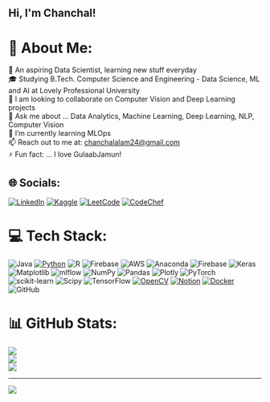 ## Hi, I'm Chanchal!

# 💫 About Me:
🔭 An aspiring Data Scientist, learning new stuff everyday<br>🎓 Studying B.Tech. Computer Science and Engineering - Data Science, ML and AI at Lovely Professional University<br>💞 I am looking to collaborate on Computer Vision and Deep Learning projects <br>💬 Ask me about ... Data Analytics, Machine Learning, Deep Learning, NLP, Computer Vision<br>🌱 I’m currently learning MLOps<br>📫 Reach out to me at: chanchalalam24@gmail.com<br>⚡ Fun fact: ... I love GulaabJamun!


## 🌐 Socials:
[![LinkedIn](https://img.shields.io/badge/LinkedIn-%230077B5.svg?logo=linkedin&logoColor=white)](https://linkedin.com/in/https://www.linkedin.com/in/chanchalalam786/)  [![Kaggle](https://img.shields.io/badge/Kaggle-%2320BEFF.svg?logo=kaggle&logoColor=white)](https://www.kaggle.com/chanchal24)  [![LeetCode](https://img.shields.io/badge/LeetCode-%23FFA116.svg?logo=leetcode&logoColor=white)](https://leetcode.com/u/chanchalalam24/)  [![CodeChef](https://img.shields.io/badge/CodeChef-%235B4638.svg?logo=codechef&logoColor=white)](https://www.codechef.com/users/anyaa_24)  

# 💻 Tech Stack:
![Java](https://img.shields.io/badge/java-%23ED8B00.svg?style=for-the-badge&logo=openjdk&logoColor=white) [![Python](https://img.shields.io/badge/python-3670A0?style=for-the-badge&logo=python&logoColor=ffdd54)](https://www.python.org/) ![R](https://img.shields.io/badge/r-%23276DC3.svg?style=for-the-badge&logo=r&logoColor=white) ![Firebase](https://img.shields.io/badge/firebase-%23039BE5.svg?style=for-the-badge&logo=firebase) ![AWS](https://img.shields.io/badge/AWS-%23FF9900.svg?style=for-the-badge&logo=amazon-aws&logoColor=white) ![Anaconda](https://img.shields.io/badge/Anaconda-%2344A833.svg?style=for-the-badge&logo=anaconda&logoColor=white) ![Firebase](https://img.shields.io/badge/firebase-a08021?style=for-the-badge&logo=firebase&logoColor=ffcd34) ![Keras](https://img.shields.io/badge/Keras-%23D00000.svg?style=for-the-badge&logo=Keras&logoColor=white) ![Matplotlib](https://img.shields.io/badge/Matplotlib-%23ffffff.svg?style=for-the-badge&logo=Matplotlib&logoColor=black) ![mlflow](https://img.shields.io/badge/mlflow-%23d9ead3.svg?style=for-the-badge&logo=numpy&logoColor=blue) ![NumPy](https://img.shields.io/badge/numpy-%23013243.svg?style=for-the-badge&logo=numpy&logoColor=white) ![Pandas](https://img.shields.io/badge/pandas-%23150458.svg?style=for-the-badge&logo=pandas&logoColor=white) ![Plotly](https://img.shields.io/badge/Plotly-%233F4F75.svg?style=for-the-badge&logo=plotly&logoColor=white) ![PyTorch](https://img.shields.io/badge/PyTorch-%23EE4C2C.svg?style=for-the-badge&logo=PyTorch&logoColor=white) ![scikit-learn](https://img.shields.io/badge/scikit--learn-%23F7931E.svg?style=for-the-badge&logo=scikit-learn&logoColor=white) ![Scipy](https://img.shields.io/badge/SciPy-%230C55A5.svg?style=for-the-badge&logo=scipy&logoColor=%white) ![TensorFlow](https://img.shields.io/badge/TensorFlow-%23FF6F00.svg?style=for-the-badge&logo=TensorFlow&logoColor=white)  [![OpenCV](https://img.shields.io/badge/OpenCV-%23white.svg?style=for-the-badge&logo=opencv&logoColor=white)](https://opencv.org/) [![Notion](https://img.shields.io/badge/Notion-%23000000.svg?style=for-the-badge&logo=notion&logoColor=white)](https://www.notion.so/) [![Docker](https://img.shields.io/badge/Docker-%230db7ed.svg?style=for-the-badge&logo=docker&logoColor=white)](https://www.docker.com/) ![GitHub](https://img.shields.io/badge/github-%23121011.svg?style=for-the-badge&logo=github&logoColor=white)
# 📊 GitHub Stats:
![](https://github-readme-stats.vercel.app/api?username=chanchalalam&theme=dracula&hide_border=false&include_all_commits=true&count_private=true)<br/>
![](https://github-readme-streak-stats.herokuapp.com/?user=chanchalalam&theme=dracula&hide_border=false)<br/>
![](https://github-readme-stats.vercel.app/api/top-langs/?username=chanchalalam&theme=dracula&hide_border=false&include_all_commits=true&count_private=true&layout=compact)

---
[![](https://visitcount.itsvg.in/api?id=chanchalalam&icon=0&color=10)](https://visitcount.itsvg.in)

